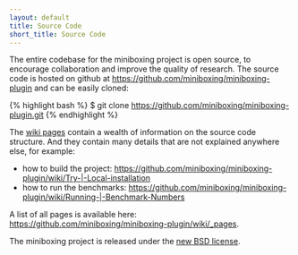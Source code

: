 ```yaml
---
layout: default
title: Source Code
short_title: Source Code
---
```


The entire codebase for the miniboxing project is open source, to encourage collaboration and improve the quality of research. The source code is hosted on github at <https://github.com/miniboxing/miniboxing-plugin> and can be easily cloned:

{% highlight bash %}
$ git clone https://github.com/miniboxing/miniboxing-plugin.git
{% endhighlight %}

The [wiki pages](https://github.com/miniboxing/miniboxing-plugin/wiki) contain a wealth of information on the source code structure. And they contain many details that are not explained anywhere else, for example:
 * how to build the project: <https://github.com/miniboxing/miniboxing-plugin/wiki/Try-|-Local-installation>
 * how to run the benchmarks: <https://github.com/miniboxing/miniboxing-plugin/wiki/Running-|-Benchmark-Numbers>

A list of all pages is available here: <https://github.com/miniboxing/miniboxing-plugin/wiki/_pages>.

The miniboxing project is released under the [new BSD license](license.html).
